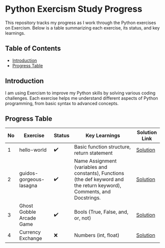 # Python Exercism Study Progress

This repository tracks my progress as I work through the Python exercises on Exercism. Below is a table summarizing each exercise, its status, and key learnings.

## Table of Contents
- [Introduction](#introduction)
- [Progress Table](#progress-table)

## Introduction

I am using Exercism to improve my Python skills by solving various coding challenges. Each exercise helps me understand different aspects of Python programming, from basic syntax to advanced concepts.

## Progress Table

| No | Exercise      | Status    | Key Learnings                              | Solution Link  |
|----|---------------|-----------|--------------------------------------------|----------------|
| 1  | hello-world|✔️| Basic function structure, return statement | [Solution](https://github.com/andLari/python_exercism/blob/main/hello-world/hello_world.py) |
| 2  | guidos-gorgeous-lasagna|✔️| Name Assignment (variables and constants), Functions (the def keyword and the return keyword), Comments, and Docstrings. | [Solution](https://github.com/andLari/python_exercism/blob/main/guidos-gorgeous-lasagna/lasagna.py) |
| 3  |Ghost Gobble Arcade Game|✔️| Bools (True, False, and, or, not)| [Solution](https://github.com/andLari/python_exercism/blob/main/ghost-gobble-arcade-game/arcade_game.py) |
| 4  |Currency Exchange|❌| Numbers (int, float)| [Solution](https://github.com/andLari/python_exercism/blob/main/ghost-gobble-arcade-game/arcade_game.py) |
